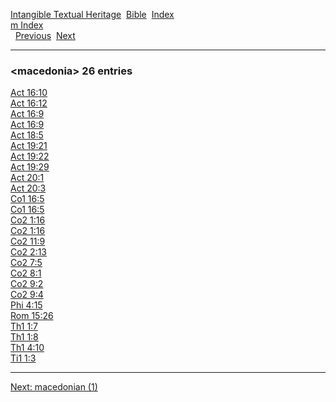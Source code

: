 [Intangible Textual Heritage](../../index)  [Bible](../index) 
[Index](index)   
[m Index](_m_)  
  [Previous](c07000)  [Next](c07002) 

------------------------------------------------------------------------

### &lt;macedonia&gt; 26 entries

[Act 16:10](../kjv/act016.htm#010)  
[Act 16:12](../kjv/act016.htm#012)  
[Act 16:9](../kjv/act016.htm#009)  
[Act 16:9](../kjv/act016.htm#009)  
[Act 18:5](../kjv/act018.htm#005)  
[Act 19:21](../kjv/act019.htm#021)  
[Act 19:22](../kjv/act019.htm#022)  
[Act 19:29](../kjv/act019.htm#029)  
[Act 20:1](../kjv/act020.htm#001)  
[Act 20:3](../kjv/act020.htm#003)  
[Co1 16:5](../kjv/co1016.htm#005)  
[Co1 16:5](../kjv/co1016.htm#005)  
[Co2 1:16](../kjv/co2001.htm#016)  
[Co2 1:16](../kjv/co2001.htm#016)  
[Co2 11:9](../kjv/co2011.htm#009)  
[Co2 2:13](../kjv/co2002.htm#013)  
[Co2 7:5](../kjv/co2007.htm#005)  
[Co2 8:1](../kjv/co2008.htm#001)  
[Co2 9:2](../kjv/co2009.htm#002)  
[Co2 9:4](../kjv/co2009.htm#004)  
[Phi 4:15](../kjv/phi004.htm#015)  
[Rom 15:26](../kjv/rom015.htm#026)  
[Th1 1:7](../kjv/th1001.htm#007)  
[Th1 1:8](../kjv/th1001.htm#008)  
[Th1 4:10](../kjv/th1004.htm#010)  
[Ti1 1:3](../kjv/ti1001.htm#003)  

------------------------------------------------------------------------

[Next: macedonian (1)](c07002)
